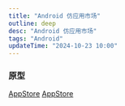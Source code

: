 ```yaml
---
title: "Android 仿应用市场"
outline: deep
desc: "Android 仿应用市场"
tags: "Android"
updateTime: "2024-10-23 10:00"
---
```


### 原型
[AppStore](https://github.com/Dpuntu/AppStore)
[AppStore](https://github.com/yishengma/AppStore)